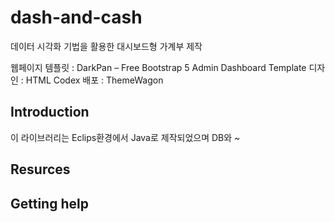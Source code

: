 # dash-and-cash
데이터 시각화 기법을 활용한 대시보드형 가계부 제작

웹페이지 템플릿 : DarkPan – Free Bootstrap 5 Admin Dashboard Template
디자인 : HTML Codex 
배포 : ThemeWagon

## Introduction
이 라이브러리는 Eclips환경에서 Java로 제작되었으며 DB와 ~


## Resurces


## Getting help

